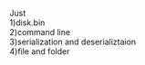 Just <br>
1)disk.bin <br>
2)command line <br>
3)serialization and deserializtaion <br>
4)file and folder